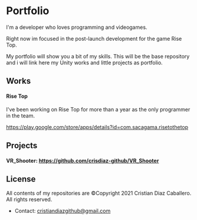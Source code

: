 # Portfolio
I'm a developer who loves programming and videogames. 

Right now im focused in the post-launch development for the game Rise Top.

My portfolio will show you a bit of my skills. This will be the base repository and i will link here my Unity works and little projects as portfolio.

## Works
#### Rise Top
I've been working on Rise Top for more than a year as the only programmer in the team.

https://play.google.com/store/apps/details?id=com.sacagama.risetothetop


## Projects
#### VR_Shooter: https://github.com/crisdiaz-github/VR_Shooter

## License
All contents of my repositories are ©Copyright 2021 Cristian Diaz Caballero. All rights reserved.
- Contact: cristiandiazgithub@gmail.com
